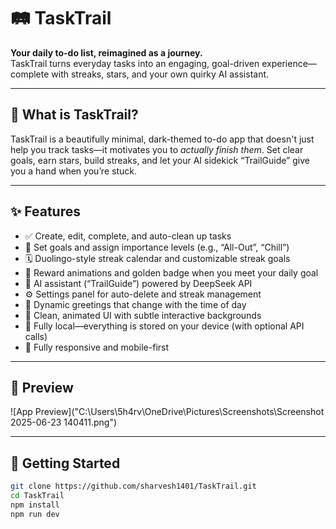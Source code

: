 # 🛤️ TaskTrail

**Your daily to-do list, reimagined as a journey.**  
TaskTrail turns everyday tasks into an engaging, goal-driven experience—complete with streaks, stars, and your own quirky AI assistant.

---

## 🌟 What is TaskTrail?

TaskTrail is a beautifully minimal, dark-themed to-do app that doesn't just help you track tasks—it motivates you to *actually finish them*. Set clear goals, earn stars, build streaks, and let your AI sidekick “TrailGuide” give you a hand when you’re stuck.

---

## ✨ Features

- ✅ Create, edit, complete, and auto-clean up tasks
- 🎯 Set goals and assign importance levels (e.g., “All-Out”, “Chill”)
- 🗓️ Duolingo-style streak calendar and customizable streak goals
- 🎉 Reward animations and golden badge when you meet your daily goal
- 🧠 AI assistant (“TrailGuide”) powered by DeepSeek API
- ⚙️ Settings panel for auto-delete and streak management
- 💬 Dynamic greetings that change with the time of day
- 🌌 Clean, animated UI with subtle interactive backgrounds
- 💾 Fully local—everything is stored on your device (with optional API calls)
- 📱 Fully responsive and mobile-first

---

## 📸 Preview

![App Preview]("C:\Users\5h4rv\OneDrive\Pictures\Screenshots\Screenshot 2025-06-23 140411.png")

---

## 🔧 Getting Started

```bash
git clone https://github.com/sharvesh1401/TaskTrail.git
cd TaskTrail
npm install
npm run dev

